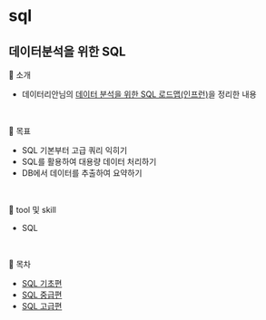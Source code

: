# sql

## 데이터분석을 위한 SQL

🚩 소개
- 데이터리안님의 [데이터 분석을 위한 SQL 로드맵(인프런)][H]을  정리한 내용

<br>

🚩 목표
- SQL 기본부터 고급 쿼리 익히기
- SQL를 활용하여 대용량 데이터 처리하기
- DB에서 데이터를 추출하여 요약하기 

<br>

🚩 tool 및 skill
- SQL

<br>

🚩 목차
- [SQL 기초편][A]
- [SQL 중급편][B]
- [SQL 고급편][C]



[H]: https://www.inflearn.com/roadmaps/400 
[A]: https://github.com/Data-ssung/sql/tree/main/sql_basic
[B]: https://github.com/Data-ssung/sql/tree/main/sql_Intermediate
[C]: https://github.com/Data-ssung/sql/tree/main/sql_advanced